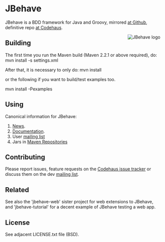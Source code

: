 # JBehave

JBehave is a BDD framework for Java and Groovy, mirrored [at Github](https://github.com/jbehave/jbehave-core), definitive repo [at Codehaus](http://xircles.codehaus.org/projects/jbehave).

<img src="http://jbehave.org/reference/preview/images/jbehave-logo.png" alt="JBehave logo" align="right" />

## Building

The first time you run the Maven build (Maven 2.2.1 or above required), do:
  mvn install -s settings.xml

After that, it is necessary to only do:
  mvn install

or the following if you want to build/test examples too.

  mvn install -Pexamples

## Using

Canonical information for JBehave:
1. [News](http://jbehave.org).
2. [Documentation](http://jbehave.org/documentation/).
3. User [mailing list](http://xircles.codehaus.org/lists/user@jbehave.codehaus.org)
4. Jars in [Maven Repositories](http://mvnrepository.com/search.html?query=jbehave)

## Contributing

Please report issues, feature requests on the [Codehaus issue
tracker](http://jira.codehaus.org/browse/JBEHAVE) or discuss them on the dev
[mailing list](http://xircles.codehaus.org/lists/dev@jbehave.codehaus.org). 

## Related

See also the 'jbehave-web' sister project for web extensions to JBehave, and 'jbehave-tutorial' for a decent example of JBehave testing a web app.

## License

See adjacent LICENSE.txt file (BSD).  